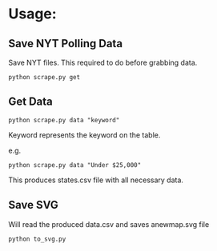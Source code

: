# Usage:



## Save NYT Polling Data

Save NYT files. This required to do before grabbing data.

`python scrape.py get`

## Get Data

`python scrape.py data "keyword"`


Keyword represents the keyword on the table.

e.g.

`python scrape.py data "Under $25,000"`

This produces states.csv file with all necessary data.

## Save SVG

Will read the produced data.csv and saves anewmap.svg file

`python to_svg.py`